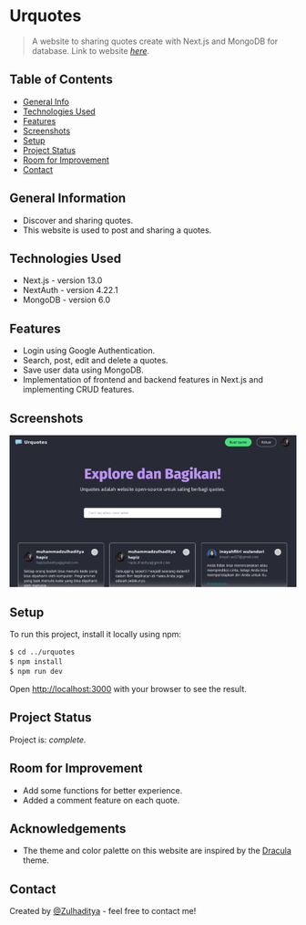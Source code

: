 # Urquotes

> A website to sharing quotes create with Next.js and MongoDB for database.
> Link to website [_here_](https://urquotes.vercel.app/).

## Table of Contents

- [General Info](#general-information)
- [Technologies Used](#technologies-used)
- [Features](#features)
- [Screenshots](#screenshots)
- [Setup](#setup)
- [Project Status](#project-status)
- [Room for Improvement](#room-for-improvement)
- [Contact](#contact)

## General Information

- Discover and sharing quotes.
- This website is used to post and sharing a quotes.

## Technologies Used

- Next.js - version 13.0
- NextAuth - version 4.22.1
- MongoDB - version 6.0

## Features

- Login using Google Authentication.
- Search, post, edit and delete a quotes.
- Save user data using MongoDB.
- Implementation of frontend and backend features in Next.js and implementing CRUD features.

## Screenshots

![Example screenshot](./public/assets/images/screenshot.png)

## Setup

To run this project, install it locally using npm:

```bash
$ cd ../urquotes
$ npm install
$ npm run dev
```

Open [http://localhost:3000](http://localhost:3000) with your browser to see the result.

## Project Status

Project is: _complete._ <!-- / _complete_ / _no longer being worked on_. reason ? -->

## Room for Improvement

- Add some functions for better experience.
- Added a comment feature on each quote.

## Acknowledgements

- The theme and color palette on this website are inspired by the [Dracula](https://draculatheme.com/) theme.

## Contact

Created by [@Zulhaditya](https://itsmyportofolio.netlify.app/) - feel free to contact me!
